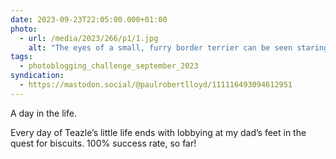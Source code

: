```yaml
---
date: 2023-09-23T22:05:00.000+01:00
photo:
  - url: /media/2023/266/p1/1.jpg
    alt: "The eyes of a small, furry border terrier can be seen staring at the camera from behind two tartan-patterned slippers."
tags:
  - photoblogging_challenge_september_2023
syndication:
  - https://mastodon.social/@paulrobertlloyd/111116493094612951
---
```


A day in the life.

Every day of Teazle’s little life ends with lobbying at my dad’s feet in the quest for biscuits. 100% success rate, so far!
